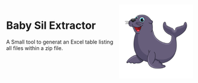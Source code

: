 <img src="./sil_icon.svg" width="200" align="right" />

# Baby Sil Extractor 

A Small tool to generat an Excel table listing all files within a zip file.
